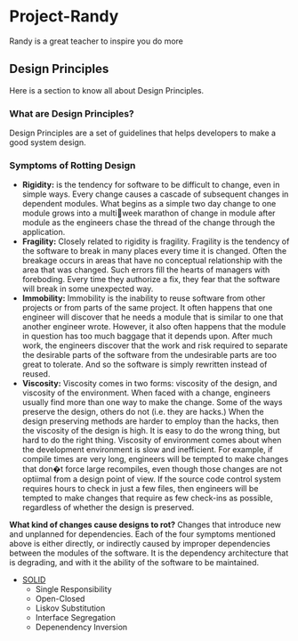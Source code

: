 # Project-Randy
Randy is a great teacher to inspire you do more

## Design Principles 
Here is a section to know all about Design Principles.

### What are Design Principles?
Design Principles are a set of guidelines that helps developers to make a good system design.

### Symptoms of Rotting Design
 - **Rigidity:** is the tendency for software to be difficult to change, even in simple ways. Every change causes a cascade of subsequent changes in dependent 
modules. What begins as a simple two day change to one module grows into a multiweek marathon of change in module after module as the engineers chase the thread of 
the change through the application.
 - **Fragility:** Closely related to rigidity is fragility. Fragility is the tendency of the software to break in many places every time it is changed. 
 Often the breakage occurs in areas that have no conceptual relationship with the area that was changed. Such errors fill the hearts of managers with foreboding. 
 Every time they authorize a fix, they fear that the software will break in some unexpected way.
  - **Immobility:** Immobility is the inability to reuse software from other projects or from parts of the same project. It often happens that one engineer will discover that he 
needs a module that is similar to one that another engineer wrote. However, it also often happens that the module in question has too much baggage that it depends upon. 
After much work, the engineers discover that the work and risk required to separate the desirable parts of the software from the undesirable parts are too great to tolerate. 
And so the software is simply rewritten instead of reused.
 - **Viscosity:** Viscosity comes in two forms: viscosity of the design, and viscosity of the environment. When faced with a change, engineers usually find more than one 
way to make the change. Some of the ways preserve the design, others do not (i.e. they are hacks.) When the design preserving methods are harder to employ than the 
hacks, then the viscosity of the design is high. It is easy to do the wrong thing, but hard to do the right thing.
Viscosity of environment comes about when the development environment is slow and inefficient. For example, if compile times are very long, engineers will be 
tempted to make changes that don�t force large recompiles, even though those changes are not optiimal from a design point of view. 
If the source code control system requires hours to check in just a few files, then engineers will be tempted to make changes that require as few check-ins as possible, regardless of whether the design is preserved.

**What kind of changes cause designs to rot?** Changes that introduce new and unplanned for dependencies. Each of the four symptoms mentioned above is either 
directly, or indirectly caused by improper dependencies between the modules of the software. 
It is the dependency architecture that is degrading, and with it the ability of the software to be maintained.

- [SOLID](/DesignPrinciples/Randy.DesignPrinciples/SOLID/README.md)
    - Single Responsibility
    - Open-Closed
    - Liskov Substitution
    - Interface Segregation
    - Depenendency Inversion